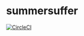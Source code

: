 # summersuffer
[![CircleCI](https://circleci.com/gh/WithCactusBrains/summersuffer.svg?style=svg)](https://circleci.com/gh/WithCactusBrains/summersuffer)
